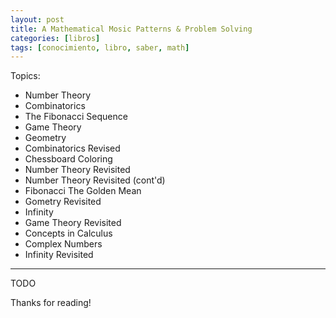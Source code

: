```yaml
---
layout: post
title: A Mathematical Mosic Patterns & Problem Solving
categories: [libros]
tags: [conocimiento, libro, saber, math]
---
```


<!--Resumen-->

Topics:
- Number Theory
- Combinatorics
- The Fibonacci Sequence
- Game Theory
- Geometry 
- Combinatorics Revised
- Chessboard Coloring
- Number Theory Revisited
- Number Theory Revisited (cont'd)
- Fibonacci The Golden Mean
- Gometry Revisited
- Infinity
- Game Theory Revisited
- Concepts in Calculus
- Complex Numbers
- Infinity Revisited


---

<!--more-->
TODO
  
Thanks for reading!